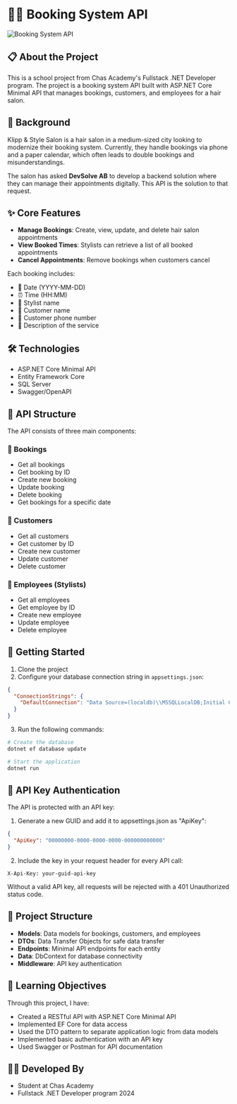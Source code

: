 ﻿# 💇‍♀️ Booking System API

![Booking System API](https://plus.unsplash.com/premium_photo-1661963874418-df1110ee39c1?w=900&auto=format&fit=crop&q=60&ixlib=rb-4.0.3&ixid=M3wxMjA3fDB8MHxzZWFyY2h8MXx8Y29kZXxlbnwwfHwwfHx8MA%3D%3D)

## 📋 About the Project

This is a school project from Chas Academy's Fullstack .NET Developer program. The project is a booking system API built with ASP.NET Core Minimal API that manages bookings, customers, and employees for a hair salon.

## 📢 Background

Klipp & Style Salon is a hair salon in a medium-sized city looking to modernize their booking system. Currently, they handle bookings via phone and a paper calendar, which often leads to double bookings and misunderstandings.

The salon has asked **DevSolve AB** to develop a backend solution where they can manage their appointments digitally. This API is the solution to that request.

## ✨ Core Features

- **Manage Bookings**: Create, view, update, and delete hair salon appointments
- **View Booked Times**: Stylists can retrieve a list of all booked appointments
- **Cancel Appointments**: Remove bookings when customers cancel

Each booking includes:
- 📅 Date (YYYY-MM-DD)
- ⏰ Time (HH:MM)
- 💈 Stylist name
- 👤 Customer name
- 📱 Customer phone number
- 📝 Description of the service

## 🛠️ Technologies

- ASP.NET Core Minimal API
- Entity Framework Core
- SQL Server
- Swagger/OpenAPI

## 🔄 API Structure

The API consists of three main components:

### 📅 Bookings
- Get all bookings
- Get booking by ID
- Create new booking
- Update booking
- Delete booking
- Get bookings for a specific date

### 👥 Customers
- Get all customers
- Get customer by ID
- Create new customer
- Update customer
- Delete customer

### 💈 Employees (Stylists)
- Get all employees
- Get employee by ID
- Create new employee
- Update employee
- Delete employee

## 🚀 Getting Started

1. Clone the project
2. Configure your database connection string in `appsettings.json`:
```json
{
  "ConnectionStrings": {
    "DefaultConnection": "Data Source=(localdb)\\MSSQLLocalDB;Initial Catalog=BookingSystemDb;Integrated Security=True;Encrypt=True;Trust Server Certificate=True;"
  }
}
```
3. Run the following commands:

```bash
# Create the database
dotnet ef database update

# Start the application
dotnet run
```

## 🔐 API Key Authentication

The API is protected with an API key:

1. Generate a new GUID and add it to appsettings.json as "ApiKey":
```json
{
  "ApiKey": "00000000-0000-0000-0000-000000000000"
}
```

2. Include the key in your request header for every API call:
```
X-Api-Key: your-guid-api-key
```

Without a valid API key, all requests will be rejected with a 401 Unauthorized status code.

## 📂 Project Structure

- **Models**: Data models for bookings, customers, and employees
- **DTOs**: Data Transfer Objects for safe data transfer
- **Endpoints**: Minimal API endpoints for each entity
- **Data**: DbContext for database connectivity
- **Middleware**: API key authentication

## 🎯 Learning Objectives

Through this project, I have:
- Created a RESTful API with ASP.NET Core Minimal API
- Implemented EF Core for data access
- Used the DTO pattern to separate application logic from data models
- Implemented basic authentication with an API key
- Used Swagger or Postman for API documentation

## 👨‍💻 Developed By

- Student at Chas Academy
- Fullstack .NET Developer program 2024